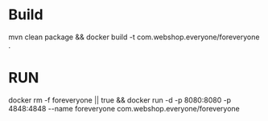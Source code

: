 # Build
mvn clean package && docker build -t com.webshop.everyone/foreveryone .

# RUN

docker rm -f foreveryone || true && docker run -d -p 8080:8080 -p 4848:4848 --name foreveryone com.webshop.everyone/foreveryone 